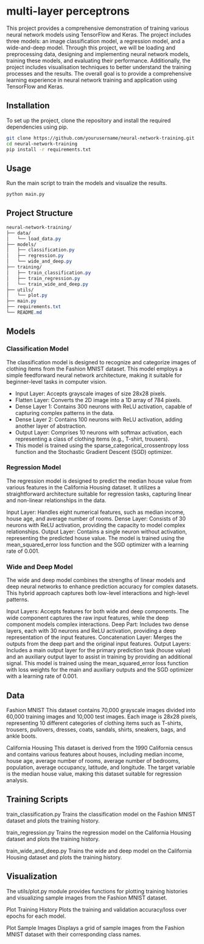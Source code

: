 # multi-layer perceptrons

This project provides a comprehensive demonstration of training various neural network models using TensorFlow and Keras. The project includes three models: an image classification model, a regression model, and a wide-and-deep model. Through this project, we will be loading and preprocessing data, designing and implementing neural network models, training these models, and evaluating their performance. Additionally, the project includes visualisation techniques to better understand the training processes and the results. The overall goal is to provide a comprehensive learning experience in neural network training and application using TensorFlow and Keras.

## Installation
To set up the project, clone the repository and install the required dependencies using pip.

```bash
git clone https://github.com/yourusername/neural-network-training.git
cd neural-network-training
pip install -r requirements.txt
```

## Usage
Run the main script to train the models and visualize the results.

```bash
python main.py
```
## Project Structure
```css
neural-network-training/
├── data/
│   └── load_data.py
├── models/
│   ├── classification.py
│   ├── regression.py
│   └── wide_and_deep.py
├── training/
│   ├── train_classification.py
│   ├── train_regression.py
│   └── train_wide_and_deep.py
├── utils/
│   └── plot.py
├── main.py
├── requirements.txt
└── README.md
```
## Models
### Classification Model
The classification model is designed to recognize and categorize images of clothing items from the Fashion MNIST dataset. This model employs a simple feedforward neural network architecture, making it suitable for beginner-level tasks in computer vision.

- Input Layer: Accepts grayscale images of size 28x28 pixels.
- Flatten Layer: Converts the 2D image into a 1D array of 784 pixels.
- Dense Layer 1: Contains 300 neurons with ReLU activation, capable of capturing complex patterns in the data.
- Dense Layer 2: Contains 100 neurons with ReLU activation, adding another layer of abstraction.
- Output Layer: Comprises 10 neurons with softmax activation, each representing a class of clothing items (e.g., T-shirt, trousers).
- This model is trained using the sparse_categorical_crossentropy loss function and the Stochastic Gradient Descent (SGD) optimizer.

### Regression Model
The regression model is designed to predict the median house value from various features in the California Housing dataset. It utilizes a straightforward architecture suitable for regression tasks, capturing linear and non-linear relationships in the data.

Input Layer: Handles eight numerical features, such as median income, house age, and average number of rooms.
Dense Layer: Consists of 30 neurons with ReLU activation, providing the capacity to model complex relationships.
Output Layer: Contains a single neuron without activation, representing the predicted house value.
The model is trained using the mean_squared_error loss function and the SGD optimizer with a learning rate of 0.001.

### Wide and Deep Model
The wide and deep model combines the strengths of linear models and deep neural networks to enhance prediction accuracy for complex datasets. This hybrid approach captures both low-level interactions and high-level patterns.

Input Layers: Accepts features for both wide and deep components. The wide component captures the raw input features, while the deep component models complex interactions.
Deep Part: Includes two dense layers, each with 30 neurons and ReLU activation, providing a deep representation of the input features.
Concatenation Layer: Merges the outputs from the deep part and the original input features.
Output Layers: Includes a main output layer for the primary prediction task (house value) and an auxiliary output layer to assist in training by providing an additional signal.
This model is trained using the mean_squared_error loss function with loss weights for the main and auxiliary outputs and the SGD optimizer with a learning rate of 0.001.

## Data
Fashion MNIST
This dataset contains 70,000 grayscale images divided into 60,000 training images and 10,000 test images. Each image is 28x28 pixels, representing 10 different categories of clothing items such as T-shirts, trousers, pullovers, dresses, coats, sandals, shirts, sneakers, bags, and ankle boots.

California Housing
This dataset is derived from the 1990 California census and contains various features about houses, including median income, house age, average number of rooms, average number of bedrooms, population, average occupancy, latitude, and longitude. The target variable is the median house value, making this dataset suitable for regression analysis.

## Training Scripts
train_classification.py
Trains the classification model on the Fashion MNIST dataset and plots the training history.

train_regression.py
Trains the regression model on the California Housing dataset and plots the training history.

train_wide_and_deep.py
Trains the wide and deep model on the California Housing dataset and plots the training history.

## Visualization
The utils/plot.py module provides functions for plotting training histories and visualizing sample images from the Fashion MNIST dataset.

Plot Training History
Plots the training and validation accuracy/loss over epochs for each model.

Plot Sample Images
Displays a grid of sample images from the Fashion MNIST dataset with their corresponding class names.
